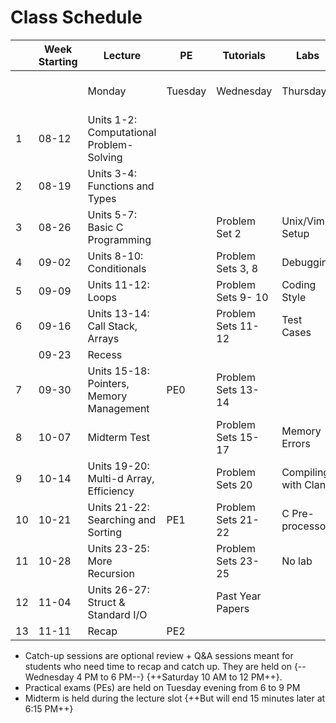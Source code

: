 # Class Schedule

|  | Week Starting | Lecture                          | PE      | Tutorials          | Labs     | Catch-Up Sessions | 
|--|---------------|----------------------------------|---------|--------------------|----------|-------------------|
|  |       | Monday                                   | Tuesday | Wednesday          | Thursday | {--Wednesday--} {++Saturday++} |
|1 | 08-12 | Units 1-2: Computational Problem-Solving |         |                    |          |                   | 
|2 | 08-19 | Units 3-4: Functions and Types 	      |         |                    |          |                   |
|3 | 08-26 | Units 5-7: Basic C Programming           |         | Problem Set 2      | Unix/Vim Setup |	Session 1   |
|4 | 09-02 | Units 8-10: Conditionals                 |         | Problem Sets 3, 8  | Debugging |                  |
|5 | 09-09 | Units 11-12: Loops                       |         | Problem Sets 9- 10 | Coding Style |               |
|6 | 09-16 | Units 13-14: Call Stack, Arrays          |         | Problem Sets 11-12 | Test Cases | Session 2       |
|  | 09-23 | Recess                                   |         |                    |          |                   |
|7 | 09-30 | Units 15-18: Pointers, Memory Management | PE0     | Problem Sets 13-14 |          |                   |
|8 | 10-07 | Midterm Test                             |         | Problem Sets 15-17 | Memory Errors |              |
|9 | 10-14 | Units 19-20: Multi-d Array, Efficiency   |         | Problem Sets 20    | Compiling with Clang |       |
|10 | 10-21 | Units 21-22: Searching and Sorting      | PE1     | Problem Sets 21-22 | C Pre-processor | Session 3  |
|11 | 10-28 | Units 23-25: More Recursion             |         | Problem Sets 23-25 | No lab   |                   |
|12 | 11-04 | Units 26-27: Struct & Standard I/O      |         | Past Year Papers   |          |                   | 
|13 | 11-11 | Recap 	                              | PE2     |                    |          | Session 4         |


-   Catch-up sessions are optional review + Q&A sessions meant for students who need time to recap and catch up. They are held on {--Wednesday 4 PM to 6 PM--} {++Saturday 10 AM to 12 PM++}.
-   Practical exams (PEs) are held on Tuesday evening from 6 to 9 PM
-   Midterm is held during the lecture slot {++But will end 15 minutes later at 6:15 PM++}

